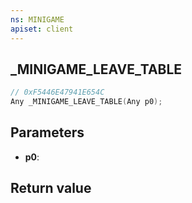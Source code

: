 ```yaml
---
ns: MINIGAME
apiset: client
---
```

## _MINIGAME_LEAVE_TABLE

```c
// 0xF5446E47941E654C
Any _MINIGAME_LEAVE_TABLE(Any p0);
```


## Parameters
* **p0**:

## Return value

